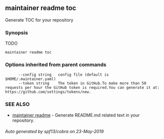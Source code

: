 ## maintainer readme toc

Generate TOC for your repository

### Synopsis


TODO

```
maintainer readme toc
```

### Options inherited from parent commands

```
      --config string   config file (default is $HOME/.maintainer.yaml)
      --token string    The token in GitHub.To make more than 50 requests per hour the GitHub token is required.You can generate it at: https://github.com/settings/tokens/new.
```

### SEE ALSO
* [maintainer readme](maintainer_readme.md)	 - Generate README.md related text in your repository.

###### Auto generated by spf13/cobra on 23-May-2019
